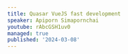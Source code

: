 ```yaml
---
title: Quasar VueJS fast development
speaker: Apiporn Simapornchai
youtube: rAbcGSH1uv0
managed: true
published: '2024-03-08'
---
```

